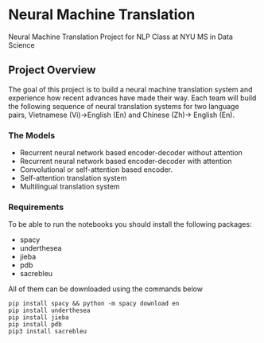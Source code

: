# Neural Machine Translation
Neural Machine Translation Project for NLP Class at NYU MS in Data Science

## Project Overview

The goal of this project is to build a neural machine translation system and experience how recent advances have made their way. Each team will build the following sequence of neural translation systems for two language pairs, Vietnamese (Vi)→English (En) and Chinese (Zh)→ English (En).

### The Models
- Recurrent neural network based encoder-decoder without attention
- Recurrent neural network based encoder-decoder with attention
- Convolutional or self-attention based encoder.
- Self-attention translation system
- Multilingual translation system

### Requirements 
To be able to run the notebooks you should install the following packages:
- spacy
- underthesea
- jieba
- pdb
- sacrebleu

All of them can be downloaded using the commands below
```
pip install spacy && python -m spacy download en
pip install underthesea
pip install jieba
pip install pdb
pip3 install sacrebleu
```

